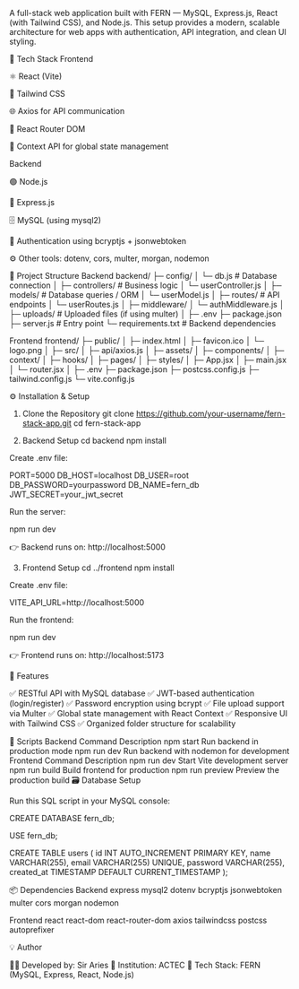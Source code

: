 A full-stack web application built with FERN — MySQL, Express.js, React (with Tailwind CSS), and Node.js.
This setup provides a modern, scalable architecture for web apps with authentication, API integration, and clean UI styling.

🧱 Tech Stack
Frontend

⚛️ React (Vite)

🎨 Tailwind CSS

🌐 Axios for API communication

🧭 React Router DOM

🧠 Context API for global state management

Backend

🟢 Node.js

🚀 Express.js

🗄️ MySQL (using mysql2)

🔐 Authentication using bcryptjs + jsonwebtoken

⚙️ Other tools: dotenv, cors, multer, morgan, nodemon

📁 Project Structure
Backend
backend/
├─ config/
│  └─ db.js              # Database connection
│
├─ controllers/          # Business logic
│  └─ userController.js
│
├─ models/               # Database queries / ORM
│  └─ userModel.js
│
├─ routes/               # API endpoints
│  └─ userRoutes.js
│
├─ middleware/
│  └─ authMiddleware.js
│
├─ uploads/              # Uploaded files (if using multer)
│
├─ .env
├─ package.json
├─ server.js             # Entry point
└─ requirements.txt      # Backend dependencies

Frontend
frontend/
├─ public/
│  ├─ index.html
│  ├─ favicon.ico
│  └─ logo.png
│
├─ src/
│  ├─ api/axios.js
│  ├─ assets/
│  ├─ components/
│  ├─ context/
│  ├─ hooks/
│  ├─ pages/
│  ├─ styles/
│  ├─ App.jsx
│  ├─ main.jsx
│  └─ router.jsx
│
├─ .env
├─ package.json
├─ postcss.config.js
├─ tailwind.config.js
└─ vite.config.js

⚙️ Installation & Setup
1. Clone the Repository
git clone https://github.com/your-username/fern-stack-app.git
cd fern-stack-app

2. Backend Setup
cd backend
npm install


Create .env file:

PORT=5000
DB_HOST=localhost
DB_USER=root
DB_PASSWORD=yourpassword
DB_NAME=fern_db
JWT_SECRET=your_jwt_secret


Run the server:

npm run dev


👉 Backend runs on: http://localhost:5000

3. Frontend Setup
cd ../frontend
npm install


Create .env file:

VITE_API_URL=http://localhost:5000


Run the frontend:

npm run dev


👉 Frontend runs on: http://localhost:5173

🚀 Features

✅ RESTful API with MySQL database
✅ JWT-based authentication (login/register)
✅ Password encryption using bcrypt
✅ File upload support via Multer
✅ Global state management with React Context
✅ Responsive UI with Tailwind CSS
✅ Organized folder structure for scalability

🧩 Scripts
Backend
Command	Description
npm start	Run backend in production mode
npm run dev	Run backend with nodemon for development
Frontend
Command	Description
npm run dev	Start Vite development server
npm run build	Build frontend for production
npm run preview	Preview the production build
🗃️ Database Setup

Run this SQL script in your MySQL console:

CREATE DATABASE fern_db;

USE fern_db;

CREATE TABLE users (
  id INT AUTO_INCREMENT PRIMARY KEY,
  name VARCHAR(255),
  email VARCHAR(255) UNIQUE,
  password VARCHAR(255),
  created_at TIMESTAMP DEFAULT CURRENT_TIMESTAMP
);

📦 Dependencies
Backend
express
mysql2
dotenv
bcryptjs
jsonwebtoken
multer
cors
morgan
nodemon

Frontend
react
react-dom
react-router-dom
axios
tailwindcss
postcss
autoprefixer

💡 Author

👨‍💻 Developed by: Sir Aries
🏫 Institution: ACTEC
🧰 Tech Stack: FERN (MySQL, Express, React, Node.js)

